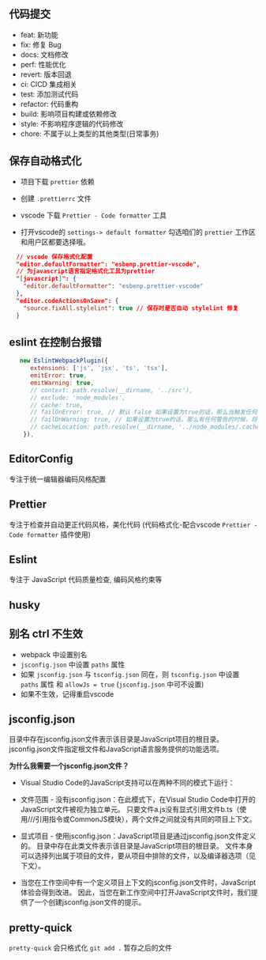 ## 代码提交

- feat: 新功能
- fix: 修复 Bug
- docs: 文档修改
- perf: 性能优化
- revert: 版本回退
- ci: CICD 集成相关
- test: 添加测试代码
- refactor: 代码重构
- build: 影响项目构建或依赖修改
- style: 不影响程序逻辑的代码修改
- chore: 不属于以上类型的其他类型(日常事务)

## 保存自动格式化

- 项目下载 `prettier` 依赖

- 创建 `.prettierrc` 文件

- vscode 下载 `Prettier - Code formatter` 工具

- 打开vscode的 `settings-> default formatter` 勾选咱们的 `prettier` 工作区和用户区都要选择哦。

```json
  // vscode 保存格式化配置
  "editor.defaultFormatter": "esbenp.prettier-vscode",
  // 为javascript语言指定格式化工具为prettier
  "[javascript]": {
    "editor.defaultFormatter": "esbenp.prettier-vscode"
  },
  "editor.codeActionsOnSave": {
    "source.fixAll.stylelint": true // 保存时是否自动 stylelint 修复
  }
```

## eslint 在控制台报错

```javascript
   new EslintWebpackPlugin({
      extensions: ['js', 'jsx', 'ts', 'tsx'],
      emitError: true,
      emitWarning: true,
      // context: path.resolve(__dirname, '../src'),
      // exclude: 'node_modules',
      // cache: true,
      // failOnError: true, // 默认 false 如果设置为true的话，那么当触发任何错误的时候，将导致构建失败。
      // failOnWarning: true, // 如果设置为true的话，那么有任何警告的时候，将导致构建失败。
      // cacheLocation: path.resolve(__dirname, '../node_modules/.cache/.eslintcache'),
    }),
```

## EditorConfig

专注于统一编辑器编码风格配置

## Prettier

专注于检查并自动更正代码风格，美化代码 (代码格式化-配合vscode `Prettier - Code formatter` 插件使用)

## Eslint

专注于 JavaScript 代码质量检查, 编码风格约束等

## husky


## 别名 ctrl 不生效
- webpack 中设置别名
- `jsconfig.json` 中设置 `paths` 属性
- 如果 `jsconfig.json` 与 `tsconfig.json` 同在，则  `tsconfig.json` 中设置 `paths` 属性 和 `allowJs = true` (`jsconfig.json` 中可不设置)
- 如果不生效，记得重启vscode

## jsconfig.json

目录中存在jsconfig.json文件表示该目录是JavaScript项目的根目录。jsconfig.json文件指定根文件和JavaScript语言服务提供的功能选项。

**为什么我需要一个jsconfig.json文件？**

- Visual Studio Code的JavaScript支持可以在两种不同的模式下运行：

- 文件范围 - 没有jsconfig.json：在此模式下，在Visual Studio Code中打开的JavaScript文件被视为独立单元。 只要文件a.js没有显式引用文件b.ts（使用///引用指令或CommonJS模块），两个文件之间就没有共同的项目上下文。
- 显式项目 - 使用jsconfig.json：JavaScript项目是通过jsconfig.json文件定义的。 目录中存在此类文件表示该目录是JavaScript项目的根目录。 文件本身可以选择列出属于项目的文件，要从项目中排除的文件，以及编译器选项（见下文）。

- 当您在工作空间中有一个定义项目上下文的jsconfig.json文件时，JavaScript体验会得到改进。 因此，当您在新工作空间中打开JavaScript文件时，我们提供了一个创建jsconfig.json文件的提示。

## pretty-quick

`pretty-quick` 会只格式化 `git add .` 暂存之后的文件
